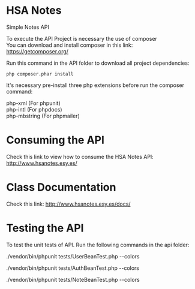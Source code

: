 # HSA Notes
Simple Notes API

To execute the API Project is necessary the use of composer<br>
You can download and install composer in this link: https://getcomposer.org/

Run this command in the API folder to download all project dependencies:

````
php composer.phar install
````

It's necessary pre-install three php extensions before run the composer command:

php-xml (For phpunit)<br>
php-intl (For phpdocs)<br>
php-mbstring (For phpmailer)<br>

# Consuming the API

Check this link to view how to consume the HSA Notes API: http://www.hsanotes.esy.es/


# Class Documentation

Check this link: http://www.hsanotes.esy.es/docs/

# Testing the API

To test the unit tests of API. Run the following commands in the api folder:

./vendor/bin/phpunit tests/UserBeanTest.php --colors

./vendor/bin/phpunit tests/AuthBeanTest.php --colors

./vendor/bin/phpunit tests/NoteBeanTest.php --colors
